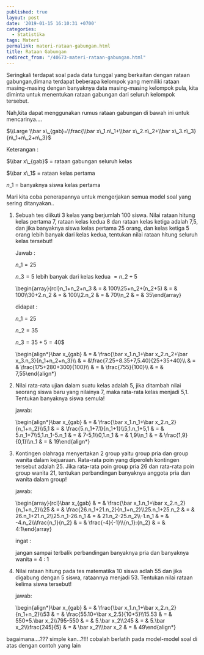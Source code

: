 ```yaml
---
published: true
layout: post
date: '2019-01-15 16:10:31 +0700'
categories:
  - Statistika
tags: Materi
permalink: materi-rataan-gabungan.html
title: Rataan Gabungan
redirect_from: "/40673-materi-rataan-gabungan.html"
---
```

Seringkali terdapat soal pada data tunggal yang berkaitan dengan rataan gabungan,dimana terdapat beberapa kelompok yang memiliki rataan masing-masing dengan banyaknya data masing-masing kelompok pula, kita diminta untuk menentukan rataan gabungan dari seluruh kelompok tersebut.

Nah,kita dapat menggunakan rumus rataan gabungan di bawah ini untuk mencarinya….

$\\Large \\bar x\_{gab}=\\frac{\\bar x\_1.n\_1+\\bar x\_2.n\_2+\\bar x\_3.n\_3}{n\_1+n\_2+n\_3}$

Keterangan :

$\\bar x\_{gab}$ = rataan gabungan seluruh kelas

$\\bar x\_1$ = rataan kelas pertama

$n\_1$ = banyaknya siswa kelas pertama

Mari kita coba penerapannya untuk mengerjakan semua model soal yang sering ditanyakan..

1.  Sebuah tes diikuti 3 kelas yang berjumlah 100 siswa. Nilai rataan hitung kelas pertama 7, rataan kelas kedua 8 dan rataan kelas ketiga adalah 7,5, dan jika banyaknya siswa kelas pertama 25 orang, dan kelas ketiga 5 orang lebih banyak dari kelas kedua, tentukan nilai rataan hitung seluruh kelas tersebut!
    
    Jawab :
    
    $n\_1 = 25$
    
    $n\_3 = 5$ lebih banyak dari kelas kedua $= n\_2+5$
    
    \\begin{array}{rcl}n\_1+n\_2+n\_3 & = & 100\\\\25+n\_2+(n\_2+5) & = & 100\\\\30+2.n\_2 & = & 100\\\\2.n\_2 & = & 70\\\\n\_2 & = & 35\\end{array}
    
    didapat :
    
    $n\_1 = 25$
    
    $n\_2 = 35$
    
    $n\_3 = 35 + 5 = 40$$
    
    \\begin{align\*}\\bar x\_{gab} & = & \\frac{\\bar x\_1.n\_1+\\bar x\_2.n\_2+\\bar x\_3.n\_3}{n\_1+n\_2+n\_3}\\\\ & = &\\frac{7.25+8.35+7,5.40}{25+35+40}\\\\ & = & \\frac{175+280+300}{100}\\\\ & = & \\frac{755}{100}\\\\ & = & 7,55\\end{align\*}
    
2.  Nilai rata-rata ujian dalam suatu kelas adalah 5, jika ditambah nilai seorang siswa baru yang nilainya 7, maka rata-rata kelas menjadi 5,1. Tentukan banyaknya siswa semula!
    
    jawab:
    
    \\begin{align\*}\\bar x\_{gab} & = & \\frac{\\bar x\_1.n\_1+\\bar x\_2.n\_2}{n\_1+n\_2}\\\\5,1 & = & \\frac{5.n\_1+7.1}{n\_1+1}\\\\5,1.n\_1+5,1 & = & 5.n\_1+7\\\\5,1.n\_1-5.n\_1 & = & 7-5,1\\\\0,1.n\_1 & = & 1,9\\\\n\_1 & = & \\frac{1,9}{0,1}\\\\n\_1 & = & 19\\end{align\*}
    
3.  Kontingen olahraga menyertakan 2 group yaitu group pria dan group wanita dalam kejuaraan. Rata-rata poin yang diperoleh kontingen tersebut adalah 25. Jika rata-rata poin group pria 26 dan rata-rata poin group wanita 21, tentukan perbandingan banyaknya anggota pria dan wanita dalam group!
    
    jawab:
    
    \\begin{array}{rcl}\\bar x\_{gab} & = & \\frac{\\bar x\_1.n\_1+\\bar x\_2.n\_2}{n\_1+n\_2}\\\\25 & = & \\frac{26.n\_1+21.n\_2}{n\_1+n\_2}\\\\25.n\_1+25.n\_2 & = & 26.n\_1+21.n\_2\\\\25.n\_1-26.n\_1 & = & 21.n\_2-25.n\_2\\\\-1.n\_1 & = & -4.n\_2\\\\\\frac{n\_1}{n\_2} & = & \\frac{-4}{-1}\\\\{n\_1}:{n\_2} & = & 4:1\\end{array}
    
    ingat :
    
    jangan sampai terbalik perbandingan banyaknya pria dan banyaknya wanita = 4 : 1
    
4.  Nilai rataan hitung pada tes matematika 10 siswa adlah 55 dan jika digabung dengan 5 siswa, rataannya menjadi 53. Tentukan nilai rataan kelima siswa tersebut!
    
    jawab:
    
    \\begin{align\*}\\bar x\_{gab} & = & \\frac{\\bar x\_1.n\_1+\\bar x\_2.n\_2}{n\_1+n\_2}\\\\53 & = & \\frac{55.10+\\bar x\_2.5}{10+5}\\\\15.53 & = & 550+5.\\bar x\_2\\\\795-550 & = & 5.\\bar x\_2\\\\245 & = & 5.\\bar x\_2\\\\\\frac{245}{5} & = & \\bar x\_2\\\\\\bar x\_2 & = & 49\\end{align\*}
    

bagaimana….??? simple kan…?!!! cobalah berlatih pada model-model soal di atas dengan contoh yang lain
